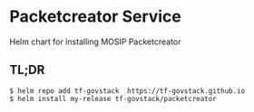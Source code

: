 # Packetcreator Service

Helm chart for installing MOSIP Packetcreator

## TL;DR

```console
$ helm repo add tf-govstack  https://tf-govstack.github.io
$ helm install my-release tf-govstack/packetcreator
```
